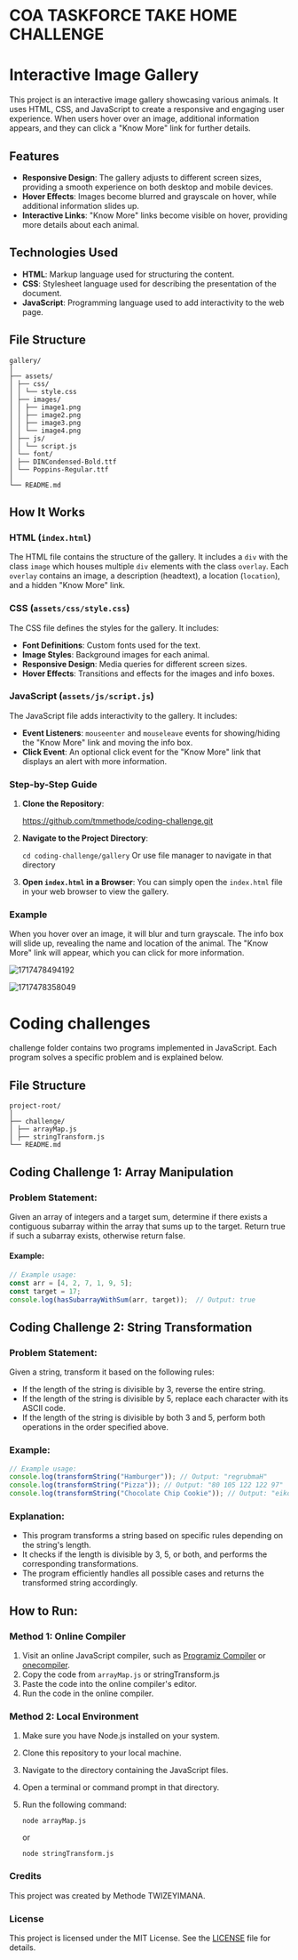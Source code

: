 # COA TASKFORCE TAKE HOME CHALLENGE

# Interactive Image Gallery

This project is an interactive image gallery showcasing various animals. It uses HTML, CSS, and JavaScript to create a responsive and engaging user experience. When users hover over an image, additional information appears, and they can click a "Know More" link for further details.

## Features

- **Responsive Design**: The gallery adjusts to different screen sizes, providing a smooth experience on both desktop and mobile devices.
- **Hover Effects**: Images become blurred and grayscale on hover, while additional information slides up.
- **Interactive Links**: "Know More" links become visible on hover, providing more details about each animal.

## Technologies Used

- **HTML**: Markup language used for structuring the content.
- **CSS**: Stylesheet language used for describing the presentation of the document.
- **JavaScript**: Programming language used to add interactivity to the web page.

## File Structure

```
gallery/
│
├── assets/
│ ├── css/
│ │ └── style.css
│ ├── images/
│ │ ├── image1.png
│ │ ├── image2.png
│ │ ├── image3.png
│ │ └── image4.png
│ ├── js/
│ │ └── script.js
│ └── font/
│ ├── DINCondensed-Bold.ttf
│ └── Poppins-Regular.ttf
│
└── README.md
```

## How It Works

### HTML (`index.html`)

The HTML file contains the structure of the gallery. It includes a `div` with the class `image` which houses multiple `div` elements with the class `overlay`. Each `overlay` contains an image, a description (headtext), a location (`location`), and a hidden "Know More" link.

### CSS (`assets/css/style.css`)

The CSS file defines the styles for the gallery. It includes:

- **Font Definitions**: Custom fonts used for the text.
- **Image Styles**: Background images for each animal.
- **Responsive Design**: Media queries for different screen sizes.
- **Hover Effects**: Transitions and effects for the images and info boxes.

### JavaScript (`assets/js/script.js`)

The JavaScript file adds interactivity to the gallery. It includes:

- **Event Listeners**: `mouseenter` and `mouseleave` events for showing/hiding the "Know More" link and moving the info box.
- **Click Event**: An optional click event for the "Know More" link that displays an alert with more information.

### Step-by-Step Guide

1. **Clone the Repository**:

   https://github.com/tmmethode/coding-challenge.git
2. **Navigate to the Project Directory**:

   `cd coding-challenge/gallery` Or use file manager to navigate in that directory
3. **Open `index.html` in a Browser**:
   You can simply open the `index.html` file in your web browser to view the gallery.

### Example

When you hover over an image, it will blur and turn grayscale. The info box will slide up, revealing the name and location of the animal. The "Know More" link will appear, which you can click for more information.

![1717478494192](image/README/1717478494192.png)

![1717478358049](image/README/1717478358049.png)

# Coding challenges

challenge folder contains two programs implemented in JavaScript. Each program solves a specific problem and is explained below.

## File Structure

```
project-root/
│
├── challenge/
│ ├── arrayMap.js
│ ├── stringTransform.js
└── README.md
```

## Coding Challenge 1: Array Manipulation

### Problem Statement:

Given an array of integers and a target sum, determine if there exists a contiguous subarray within the array that sums up to the target. Return true if such a subarray exists, otherwise return false.

#### Example:

```javascript
// Example usage:
const arr = [4, 2, 7, 1, 9, 5];
const target = 17;
console.log(hasSubarrayWithSum(arr, target));  // Output: true
```

## Coding Challenge 2: String Transformation

### Problem Statement:

Given a string, transform it based on the following rules:

* If the length of the string is divisible by 3, reverse the entire string.
* If the length of the string is divisible by 5, replace each character with its ASCII code.
* If the length of the string is divisible by both 3 and 5, perform both operations in the order specified above.

### Example:

```javascript
// Example usage:
console.log(transformString("Hamburger")); // Output: "regrubmaH"
console.log(transformString("Pizza")); // Output: "80 105 122 122 97"
console.log(transformString("Chocolate Chip Cookie")); // Output: "eikooCpihCetalocohC"

```

### Explanation:

* This program transforms a string based on specific rules depending on the string's length.
* It checks if the length is divisible by 3, 5, or both, and performs the corresponding transformations.
* The program efficiently handles all possible cases and returns the transformed string accordingly.

## How to Run:

### Method 1: Online Compiler

1. Visit an online JavaScript compiler, such as [Programiz Compiler](https://www.programiz.com/javascript/online-compiler/) or [onecompiler](https://onecompiler.com/javascript).
2. Copy the code from `arrayMap.js` or stringTransform.js
3. Paste the code into the online compiler's editor.
4. Run the code in the online compiler.

### Method 2: Local Environment

1. Make sure you have Node.js installed on your system.
2. Clone this repository to your local machine.
3. Navigate to the directory containing the JavaScript files.
4. Open a terminal or command prompt in that directory.
5. Run the following command:

   ```
   node arrayMap.js
   ```

   or

   ```
   node stringTransform.js
   ```

### Credits

This project was created by Methode TWIZEYIMANA.

### License

This project is licensed under the MIT License. See the [LICENSE](LICENSE) file for details.

